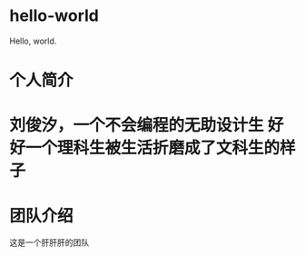 # hello-world
Hello, world.
# 个人简介
刘俊汐，一个不会编程的无助设计生
好好一个理科生被生活折磨成了文科生的样子
=======

# 团队介绍

这是一个肝肝肝的团队

